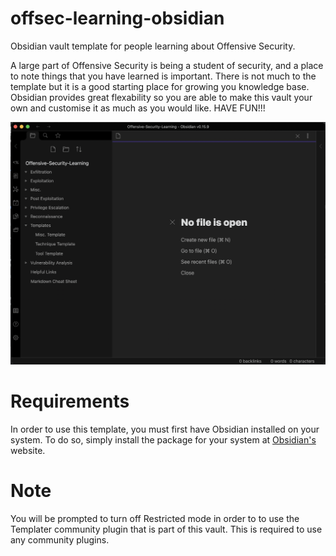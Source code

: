 # offsec-learning-obsidian
Obsidian vault template for people learning about Offensive Security.

A large part of Offensive Security is being a student of security, and a place to note things that you have learned is important. There is not much to the template but it is a good starting place for growing you knowledge base. Obsidian provides great flexability so you are able to make this vault your own and customise it as much as you would like. HAVE FUN!!!

![obsidian screenshot](https://github.com/secw01f/offsec-learning-obsidian/blob/main/Obsidian-screenshot.png?raw=true)

# Requirements
In order to use this template, you must first have Obsidian installed on your system. To do so, simply install the package for your system at [Obsidian's](https://obsidian.md/) website.

# Note
You will be prompted to turn off Restricted mode in order to to use the Templater community plugin that is part of this vault. This is required to use any community plugins.
